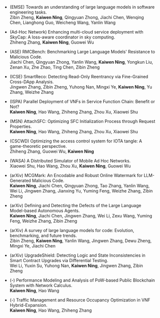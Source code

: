 - (EMSE) Towards an understanding of large language models in software engineering tasks.<br>
  Zibin Zheng, **Kaiwen Ning**, Qingyuan Zhong, Jiachi Chen, Wenqing Chen, Lianghong Guo, Weicheng Wang, Yanlin Wang

- (Ad-Hoc Network) Enhancing multi-cloud service deployment with SkyCap: A loss-aware coordinator in sky computing.<br>
  Zhiheng Zhang, **Kaiwen Ning**, Guowei Wu

- (ASE) RMCBench: Benchmarking Large Language Models' Resistance to Malicious Code.<br>
  Jiachi Chen, Qingyuan Zhong, Yanlin Wang, **Kaiwen Ning**, Yongkun Liu, Zenan Xu, Zhe Zhao, Ting Chen, Zibin Zheng

- (ICSE) SmartReco: Detecting Read-Only Reentrancy via Fine-Grained Cross-DApp Analysis.<br>
  Jingwen Zhang, Zibin Zheng, Yuhong Nan, Mingxi Ye, **Kaiwen Ning**, Yu Zhang, Weizhe Zhang

- (ISPA) Parallel Deployment of VNFs in Service Function Chain: Benefit or Not?<br>
  **Kaiwen Ning**, Hao Wang, Zhiheng Zhang, Zhou Xu, Xiaowei Shu

- (MSN) AttachSFC: Optimizing SFC Initialization Process through Request Properties.<br>
  **Kaiwen Ning**, Hao Wang, Zhiheng Zhang, Zhou Xu, Xiaowei Shu

- (CSCWD) Optimizing the access control system for IOTA tangle: A game-theoretic perspective.<br>
  Zhiheng Zhang, Guowei Wu, **Kaiwen Ning**

- (WASA) A Distributed Simulator of Mobile Ad Hoc Networks.<br>
  Xiaowei Shu, Hao Wang, Zhou Xu, **Kaiwen Ning**, Guowei Wu

- (arXiv) MCGMark: An Encodable and Robust Online Watermark for LLM-Generated Malicious Code.<br>
  **Kaiwen Ning**, Jiachi Chen, Qingyuan Zhong, Tao Zhang, Yanlin Wang, Wei Li, Jingwen Zhang, Jianxing Yu, Yuming Feng, Weizhe Zhang, Zibin Zheng

- (arXiv) Defining and Detecting the Defects of the Large Language Model-based Autonomous Agents.<br>
  **Kaiwen Ning**, Jiachi Chen, Jingwen Zhang, Wei Li, Zexu Wang, Yuming Feng, Weizhe Zhang, Zibin Zheng

- (arXiv) A survey of large language models for code: Evolution, benchmarking, and future trends.<br>
  Zibin Zheng, **Kaiwen Ning**, Yanlin Wang, Jingwen Zhang, Dewu Zheng, Mingxi Ye, Jiachi Chen

- (arXiv) UpgradeShield: Detecting Logic and State Inconsistencies in Smart Contract Upgrades via Differential Testing.<br>
  Wei Li, Yuxin Su, Yuhong Nan, **Kaiwen Ning**, Jingwen Zhang, Zibin Zheng

- (-) Performance Modeling and Analysis of PoW-based Public Blockchain System with Network Calculus.<br>
  **Kaiwen Ning**, Hao Wang

- (-) Traffic Management and Resource Occupancy Optimization in VNF Hybrid-Expansion.<br>
  **Kaiwen Ning**, Hao Wang, Zhiheng Zhang
